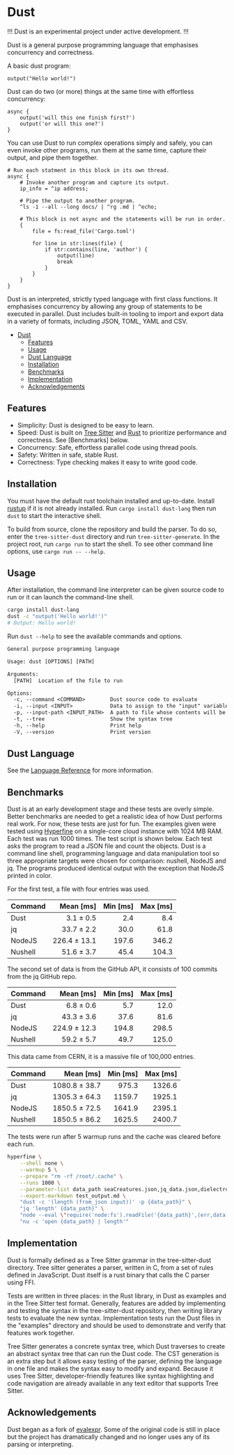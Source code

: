 # Dust

!!! Dust is an experimental project under active development. !!!

Dust is a general purpose programming language that emphasises concurrency and correctness.

A basic dust program:

```dust
output("Hello world!")
```

Dust can do two (or more) things at the same time with effortless concurrency:

```dust
async {
    output('will this one finish first?')
    output('or will this one?')
}
```

You can use Dust to run complex operations simply and safely, you can even invoke other programs, run them at the same time, capture their output, and pipe them together.

```dust
# Run each statment in this block in its own thread.
async { 
    # Invoke another program and capture its output.
    ip_info = ^ip address;

    # Pipe the output to another program.
    ^ls -1 --all --long docs/ | ^rg .md | ^echo;

    # This block is not async and the statements will be run in order.
    {
        file = fs:read_file('Cargo.toml')

        for line in str:lines(file) {
            if str:contains(line, 'author') {
                output(line)
                break
            }
        }
    }
}
```

Dust is an interpreted, strictly typed language with first class functions. It emphasises concurrency by allowing any group of statements to be executed in parallel. Dust includes built-in tooling to import and export data in a variety of formats, including JSON, TOML, YAML and CSV.

<!--toc:start-->
- [Dust](#dust)
  - [Features](#features)
  - [Usage](#usage)
  - [Dust Language](#dust-language)
  - [Installation](#installation)
  - [Benchmarks](#benchmarks)
  - [Implementation](#implementation)
  - [Acknowledgements](#acknowledgements)
<!--toc:end-->

## Features

- Simplicity: Dust is designed to be easy to learn.
- Speed: Dust is built on [Tree Sitter] and [Rust] to prioritize performance and correctness. See [Benchmarks] below.
- Concurrency: Safe, effortless parallel code using thread pools.
- Safety: Written in safe, stable Rust.
- Correctness: Type checking makes it easy to write good code.

## Installation

You must have the default rust toolchain installed and up-to-date. Install [rustup] if it is not already installed. Run `cargo install dust-lang` then run `dust` to start the interactive shell.

To build from source, clone the repository and build the parser. To do so, enter the `tree-sitter-dust` directory and run `tree-sitter-generate`. In the project root, run `cargo run` to start the shell. To see other command line options, use `cargo run -- --help`.

## Usage

After installation, the command line interpreter can be given source code to run or it can launch the command-line shell.

```sh
cargo install dust-lang
dust -c "output('Hello world!')"
# Output: Hello world!
```

Run `dust --help` to see the available commands and options.

```txt
General purpose programming language

Usage: dust [OPTIONS] [PATH]

Arguments:
  [PATH]  Location of the file to run

Options:
  -c, --command <COMMAND>        Dust source code to evaluate
  -i, --input <INPUT>            Data to assign to the "input" variable
  -p, --input-path <INPUT_PATH>  A path to file whose contents will be assigned to the "input" variable
  -t, --tree                     Show the syntax tree
  -h, --help                     Print help
  -V, --version                  Print version    
```

## Dust Language

See the [Language Reference](/docs/language.md) for more information.

## Benchmarks

Dust is at an early development stage and these tests are overly simple. Better benchmarks are needed to get a realistic idea of how Dust performs real work. For now, these tests are just for fun.
The examples given were tested using [Hyperfine] on a single-core cloud instance with 1024 MB RAM. Each test was run 1000 times. The test script is shown below. Each test asks the program to read a JSON file and count the objects. Dust is a command line shell, programming language and data manipulation tool so three appropriate targets were chosen for comparison: nushell, NodeJS and jq. The programs produced identical output with the exception that NodeJS printed in color.

For the first test, a file with four entries was used.

| Command | Mean [ms] | Min [ms] | Max [ms] 
|:---|---:|---:|---:|
| Dust | 3.1 ± 0.5 | 2.4 | 8.4 |
| jq | 33.7 ± 2.2 | 30.0 | 61.8 |
| NodeJS | 226.4 ± 13.1 | 197.6 | 346.2 |
| Nushell | 51.6 ± 3.7 | 45.4 | 104.3 |

The second set of data is from the GitHub API, it consists of 100 commits from the jq GitHub repo.

| Command | Mean [ms] | Min [ms] | Max [ms] |
|:---|---:|---:|---:|
| Dust | 6.8 ± 0.6 | 5.7 | 12.0 | 2.20 ± 0.40 |
| jq | 43.3 ± 3.6 | 37.6 | 81.6 | 13.95 ± 2.49 |
| NodeJS | 224.9 ± 12.3 | 194.8 | 298.5 |
| Nushell | 59.2 ± 5.7 | 49.7 | 125.0 | 19.11 ± 3.55 |

This data came from CERN, it is a massive file of 100,000 entries.

| Command | Mean [ms] | Min [ms] | Max [ms] |
|:---|---:|---:|---:|
| Dust | 1080.8 ± 38.7 | 975.3 | 1326.6 |
| jq | 1305.3 ± 64.3 | 1159.7 | 1925.1 |
| NodeJS | 1850.5 ± 72.5 | 1641.9 | 2395.1 |
| Nushell | 1850.5 ± 86.2 | 1625.5 | 2400.7 |

The tests were run after 5 warmup runs and the cache was cleared before each run.

```sh
hyperfine \
	--shell none \
	--warmup 5 \
	--prepare "rm -rf /root/.cache" \
	--runs 1000 \
	--parameter-list data_path seaCreatures.json,jq_data.json,dielectron.json \
	--export-markdown test_output.md \
	"dust -c '(length (from_json input))' -p {data_path}" \
	"jq 'length' {data_path}" \
	"node --eval \"require('node:fs').readFile('{data_path}',(err,data)=>{console.log(JSON.parse(data).length)})\"" \
	"nu -c 'open {data_path} | length'"
```

## Implementation

Dust is formally defined as a Tree Sitter grammar in the tree-sitter-dust directory. Tree sitter generates a parser, written in C, from a set of rules defined in JavaScript. Dust itself is a rust binary that calls the C parser using FFI.

Tests are written in three places: in the Rust library, in Dust as examples and in the Tree Sitter test format. Generally, features are added by implementing and testing the syntax in the tree-sitter-dust repository, then writing library tests to evaluate the new syntax. Implementation tests run the Dust files in the "examples" directory and should be used to demonstrate and verify that features work together.

Tree Sitter generates a concrete syntax tree, which Dust traverses to create an abstract syntax tree that can run the Dust code. The CST generation is an extra step but it allows easy testing of the parser, defining the language in one file and makes the syntax easy to modify and expand. Because it uses Tree Sitter, developer-friendly features like syntax highlighting and code navigation are already available in any text editor that supports Tree Sitter.

## Acknowledgements

Dust began as a fork of [evalexpr]. Some of the original code is still in place but the project has dramatically changed and no longer uses any of its parsing or interpreting.

[Tree Sitter]: https://tree-sitter.github.io/tree-sitter/
[Rust]: https://rust-lang.org
[evalexpr]: https://github.com/ISibboI/evalexpr
[rustup]: https://rustup.rs
[Hyperfine]: https://github.com/sharkdp/hyperfine
